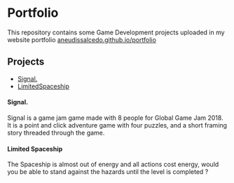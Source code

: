 # Portfolio
This repository contains some Game Development projects uploaded 
in my website portfolio [aneudissalcedo.github.io/portfolio](https://aneudissalcedo.github.io/portfolio/)

## Projects
- [Signal.](https://aneudissalcedo.github.io/portfolio/pages/project_01.html)
- [LimitedSpaceship](https://aneudissalcedo.github.io/portfolio/pages/project_02.html)

#### Signal.
Signal is a game jam game made with 8 people for Global Game Jam 2018. It is a point and click adventure game with four puzzles, and a short framing story threaded through the game.
#### Limited Spaceship
The Spaceship is almost out of energy and all actions cost energy, would you be able to stand against the hazards until the level is completed ?



